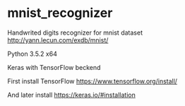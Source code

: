 # mnist_recognizer

Handwrited digits recognizer for mnist dataset http://yann.lecun.com/exdb/mnist/

Python 3.5.2 x64

Keras with TensorFlow beckend

First install TensorFlow https://www.tensorflow.org/install/

And later install https://keras.io/#installation
